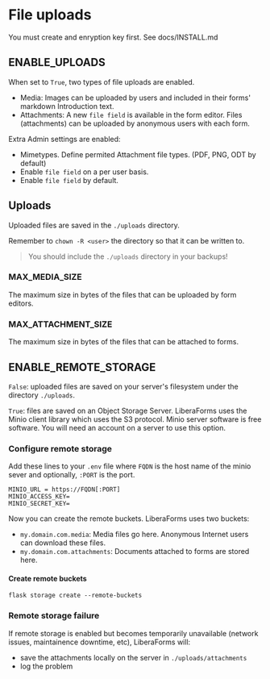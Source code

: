 # File uploads

You must create and enryption key first. See docs/INSTALL.md

## ENABLE_UPLOADS

When set to `True`, two types of file uploads are enabled.

* Media: Images can be uploaded by users and included in their forms' markdown Introduction text.
* Attachments: A new `file field` is available in the form editor. Files (attachments) can be uploaded by anonymous users with each form.

Extra Admin settings are enabled:

* Mimetypes. Define permited Attachment file types. (PDF, PNG, ODT by default)
* Enable `file field` on a per user basis.
* Enable `file field` by default.

## Uploads

Uploaded files are saved in the `./uploads` directory.

Remember to `chown -R <user>` the directory so that it can be written to.

> You should include the `./uploads` directory in your backups!

### MAX_MEDIA_SIZE

The maximum size in bytes of the files that can be uploaded by form editors.


### MAX_ATTACHMENT_SIZE

The maximum size in bytes of the files that can be attached to forms.




## ENABLE_REMOTE_STORAGE

`False`: uploaded files are saved on your server's filesystem under the
directory `./uploads`.

`True`: files are saved on an Object Storage Server. LiberaForms uses the Minio client library which uses the S3 protocol.
Minio server software is free software. You will need an account on a server to use this option.

### Configure remote storage


Add these lines to your `.env` file where `FQDN` is the host name of the minio sever and optionally, `:PORT` is the port.

```
MINIO_URL = https://FQDN[:PORT]
MINIO_ACCESS_KEY=
MINIO_SECRET_KEY=
```

Now you can create the remote buckets. LiberaForms uses two buckets:

* `my.domain.com.media`: Media files go here. Anonymous Internet users can download these files.
* `my.domain.com.attachments`: Documents attached to forms are stored here.

#### Create remote buckets

```
flask storage create --remote-buckets
```

### Remote storage failure

If remote storage is enabled but becomes temporarily unavailable (network issues, maintainence downtime, etc), LiberaForms will:

* save the attachments locally on the server in `./uploads/attachments`
* log the problem
